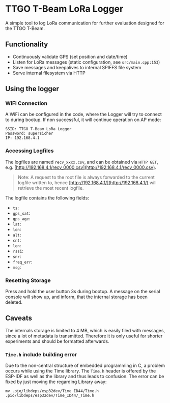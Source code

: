 # TTGO T-Beam LoRa Logger

A simple tool to log LoRa communication for further evaluation designed for the TTGO T-Beam.

## Functionality

- Continuously validate GPS (set position and date/time)
- Listen for LoRa messages (static configuration, see `src/main.cpp:153`)
- Save messages and keepalives to internal SPIFFS file system
- Serve internal filesystem via HTTP

## Using the logger

### WiFi Connection

A WiFi can be configured in the code, where the Logger will try to connect to during bootup. If non successful, it will continue operation on AP mode:

```
SSID: TTGO T-Beam LoRa Logger
Password: supersicher
IP: 192.168.4.1
```

### Accessing Logfiles

The logfiles are named `recv_xxxx.csv`, and can be obtained via `HTTP GET`, e.g. [http://192.168.4.1/recv_0000.csv](http://192.168.4.1/recv_0000.csv).

> Note: A request to the root file is always forwarded to the current logfile written to, hence [http://192.168.4.1/](http://192.168.4.1/) will retrieve the most recent logfile. 

The logfile contains the following fields:

- `ts`:
- `gps_sat`:
- `gps_age`:
- `lat`:
- `lon`:
- `alt`:
- `cnt`:
- `len`:
- `rssi`:
- `snr`:
- `freq_err`:
- `msg`:

### Resetting Storage

Press and hold the user button 3s during bootup. A message on the serial console will show up, and inform, that the internal storage has been deleted.

## Caveats

The internals storage is limited to 4 MB, which is easily filed with messages, since a lot of metadata is transmitted. Therefore it is only useful for shorter experiments and should be formatted afterwards. 

### `Time.h` include building error 

Due to the non-central structure of embedded programming in C, a problem occurs while using the Time library. 
The `Time.h` header is offered by the ESP-IDF as well as the library and thus leads to confusion. The error can be fixed by just moving the regarding Library away:

```
mv .pio/libdeps/esp32dev/Time_ID44/Time.h .pio/libdeps/esp32dev/Time_ID44/_Time.h
```


